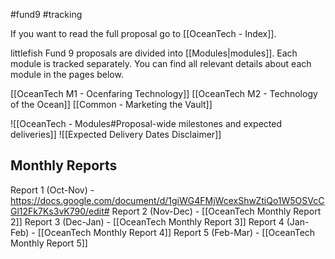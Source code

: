#fund9 #tracking

If you want to read the full proposal go to [[OceanTech - Index]].

littlefish Fund 9 proposals are divided into [[Modules|modules]]. Each module is tracked separately. You can find all relevant details about each module in the pages below.

[[OceanTech M1 - Ocenfaring Technology]]
[[OceanTech M2 - Technology of the Ocean]]
[[Common - Marketing the Vault]]

![[OceanTech - Modules#Proposal-wide milestones and expected deliveries]]
![[Expected Delivery Dates Disclaimer]]


## Monthly Reports
Report 1 (Oct-Nov) - https://docs.google.com/document/d/1giWG4FMjWcexShwZtiQo1W5OSVcCGl12Fk7Ks3vK790/edit#
Report 2 (Nov-Dec) - [[OceanTech Monthly Report 2]]
Report 3 (Dec-Jan) - [[OceanTech Monthly Report 3]]
Report 4 (Jan-Feb) - [[OceanTech Monthly Report 4]]
Report 5 (Feb-Mar) - [[OceanTech Monthly Report 5]]